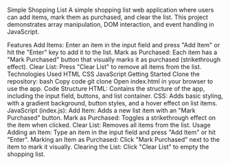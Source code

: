 Simple Shopping List
A simple shopping list web application where users can add items, mark them as purchased, and clear the list. This project demonstrates array manipulation, DOM interaction, and event handling in JavaScript.

Features
Add Items: Enter an item in the input field and press "Add Item" or hit the "Enter" key to add it to the list.
Mark as Purchased: Each item has a "Mark Purchased" button that visually marks it as purchased (strikethrough effect).
Clear List: Press "Clear List" to remove all items from the list.
Technologies Used
HTML
CSS
JavaScript
Getting Started
Clone the repository:
bash
Copy code
git clone <repository-url>
Open index.html in your browser to use the app.
Code Structure
HTML: Contains the structure of the app, including the input field, buttons, and list container.
CSS: Adds basic styling, with a gradient background, button styles, and a hover effect on list items.
JavaScript (index.js):
Add Item: Adds a new list item with an "Mark Purchased" button.
Mark as Purchased: Toggles a strikethrough effect on the item when clicked.
Clear List: Removes all items from the list.
Usage
Adding an Item: Type an item in the input field and press "Add Item" or hit "Enter".
Marking an Item as Purchased: Click "Mark Purchased" next to the item to mark it visually.
Clearing the List: Click "Clear List" to empty the shopping list.